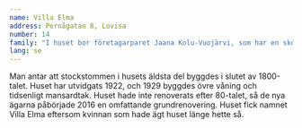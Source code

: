 ```yaml
---
name: Villa Elma
address: Pernågatan 8, Lovisa
number: 14
family: "I huset bor företagarparet Jaana Kolu-Vuojärvi, som har en skönhetssalong, och Michael Vuojärvi som är elentreprenör. Paret köpte sitt hus hösten 2016 då de ville ha ett litet hem som låg nära centrum. Huset behövde inte vara nytt och det fick gärna finnas något smått att renovera där.\n– Egentligen fanns det en hel massa att renovera, säger Jaana. Men just därför tilltalade huset oss, det kändes från första början som vårt hem.\nTidigare bestod huset av många små rum och skrubbar. Inomhus rev de nya ägarna bort mycket, i köket så gott som allt. De gamla stockstommarna lämnades kvar. En liten del av dem kanske förnyas.\n– Vi har ingen brådska med renoveringen, det är bra att den framskrider långsamt för då har vi tid att fundera över materialvalen. Vissa saker försöker vi ändå få fort undan så att vi kan flytta in sommaren 2017.\nPå gården finns en gammal bastubyggnad. Den renoveras och även gården ändrar utseende.\n– Så småningom blir det här en helt underbar gård med terrass. I Villa Elma vill vi åldras."
lang: se
---
```

Man antar att stockstommen i husets äldsta del byggdes i slutet av 1800-talet. Huset har utvidgats 1922, och 1929 byggdes övre våning och tidsenligt mansardtak. Huset hade inte renoverats efter 80-talet, så de nya ägarna påbörjade 2016 en omfattande grundrenovering. Huset fick namnet Villa Elma eftersom kvinnan som hade ägt huset länge hette så.
